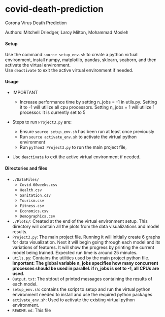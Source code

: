 # covid-death-prediction
Corona Virus Death Prediction

Authors: Mitchell Driedger, Laroy Milton, Mohammad Mosleh

#### Setup
Use the command `source setup_env.sh` to create a python virtual environment, install numpy, matplotlib, pandas, sklearn, seaborn,
and then activate the virtual environment.   
Use `deactivate` to exit the active virtual environment if needed.

#### Usage 
+ IMPORTANT
    - Increase performance time by setting n_jobs = -1 in utils.py. Setting it to -1 will utilize all cpu processors. 
      Setting n_jobs = 1 will utilize 1 processor. It is currently set to 5
+ Steps to run `Project3.py` are:
    - Ensure `source setup_env.sh` has been run at least once previously
    - Run `source activate_env.sh` to activate the virtual python environment
    - Run `python3 Project3.py` to run the main project file, 

+ Use `deactivate` to exit the active virtual environment if needed.

#### Directories and files
- `./DataFiles/`
  + `Covid-60weeks.csv`
  + `Health.csv`
  + `Sanitation.csv`
  + `Tourism.csv`
  + `Fitness.csv`
  + `Economics.csv`
  + `Demographics.csv`
- `./Plots/`: Created at the end of the virtual environment setup. This directory will contain all the plots from the 
  data visualizations and model results.
- `Project3.py`: The main project file. Running it will initially create 6 graphs for data visualization. Next it will 
  begin going through each model and its variations of features. It will show the progress by printing the current model
  being trained. Expected run time is around 25 minutes.
- `utils.py`: Contains the utilities used by the main project python file.  <strong>Important: The global variable
  n_jobs specifies how many concurrent processes should be used in parallel. if n_jobs is set to -1, all CPUs are used.</strong>
- `Output.txt`: The stdout of printed messages containing the results of each model.
- `setup_env.sh`: contains the script to setup and run the virtual python environment needed to install and use the 
  required python packages.
- `activate_env.sh`: Used to activate the existing virtual python environment.
- `README.md`: This file
